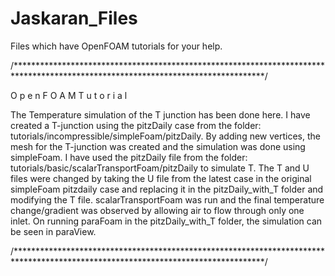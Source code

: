 # Jaskaran_Files
Files which have OpenFOAM tutorials for your help.

/*********************************************************************************************************************************/

O p e n F O A M     T u t o r i a l

The Temperature simulation of the T junction has been done here. 
I have created a T-junction using the pitzDaily case from the folder: tutorials/incompressible/simpleFoam/pitzDaily.
By adding new vertices, the mesh for the T-junction was created and the simulation was done using simpleFoam.
I have used the pitzDaily file from the folder: tutorials/basic/scalarTransportFoam/pitzDaily to simulate T.
The T and U files were changed by taking the U file from the latest case in the original simpleFoam pitzdaily case and replacing it in the pitzDaily_with_T folder and modifying the T file. 
scalarTransportFoam was run and the final temperature change/gradient was observed by allowing air to flow through only one inlet.
On running paraFoam in the pitzDaily_with_T folder, the simulation can be seen in paraView.

/*********************************************************************************************************************************/
